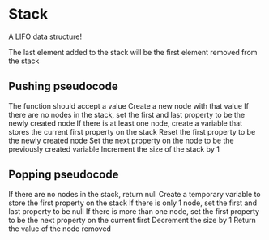 ﻿# Stack

A LIFO data structure!

The last element added to the stack will be the first element removed from the stack

## Pushing pseudocode

The function should accept a value
Create a new node with that value
If there are no nodes in the stack, set the first and last property to be the newly created node
If there is at least one node, create a variable that stores the current first property on the stack
Reset the first property to be the newly created node
Set the next property on the node to be the previously created variable
Increment the size of the stack by 1

## Popping pseudocode

If there are no nodes in the stack, return null
Create a temporary variable to store the first property on the stack
If there is only 1 node, set the first and last property to be null
If there is more than one node, set the first property to be the next property on the current first
Decrement the size by 1
Return the value of the node removed
